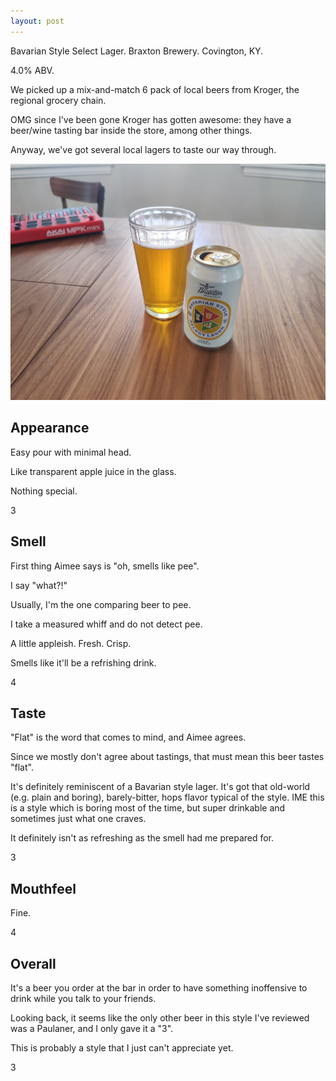 ```yaml
---
layout: post
---
```

Bavarian Style Select Lager.
Braxton Brewery.
Covington, KY.

4.0% ABV.

We picked up a mix-and-match 6 pack of local beers from Kroger,
the regional grocery chain.

OMG since I've been gone Kroger has gotten awesome:
they have a beer/wine tasting bar inside the store,
among other things.

Anyway, we've got several local lagers to taste our way through.

<img class="beer-photo" src="/beer/images/2021-03-12-braxton-bavarian-style-select-lager.jpg"/>


## Appearance

Easy pour with minimal head.

Like transparent apple juice in the glass.

Nothing special.

3


## Smell

First thing Aimee says is "oh, smells like pee".

I say "what?!"

Usually, I'm the one comparing beer to pee.

I take a measured whiff and do not detect pee.

A little appleish. Fresh. Crisp.

Smells like it'll be a refrishing drink.

4


## Taste

"Flat" is the word that comes to mind,
and Aimee agrees.

Since we mostly don't agree about tastings, that must mean this beer tastes "flat".

It's definitely reminiscent of a Bavarian style lager.
It's got that old-world (e.g. plain and boring), barely-bitter,
hops flavor typical of the style.
IME this is a style which is boring most of the time,
but super drinkable and sometimes just what one craves.

It definitely isn't as refreshing as the smell had me prepared for.

3


## Mouthfeel

Fine.

4


## Overall

It's a beer you order at the bar in order to have something inoffensive to drink
while you talk to your friends.

Looking back,
it seems like the only other beer in this style I've reviewed
was a Paulaner,
and I only gave it a "3".

This is probably a style that I just can't appreciate yet.

3
